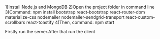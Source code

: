 1)Install Node.js and MongoDB 
2)Open the project folder in command line
3)Command: npm install bootstrap react-bootstrap react-router-dom materialize-css nodemailer nodemailer-sendgrid-transport react-custom-scrollbars react-toastify
4)Then, command: npm start

Firstly run the server.After that run the client